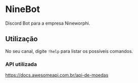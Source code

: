# NineBot

Discord Bot para a empresa Nineworphi.

## Utilização

No seu canal, digite `!help` para listar os possíveis comandos.

### API utilizada

https://docs.awesomeapi.com.br/api-de-moedas